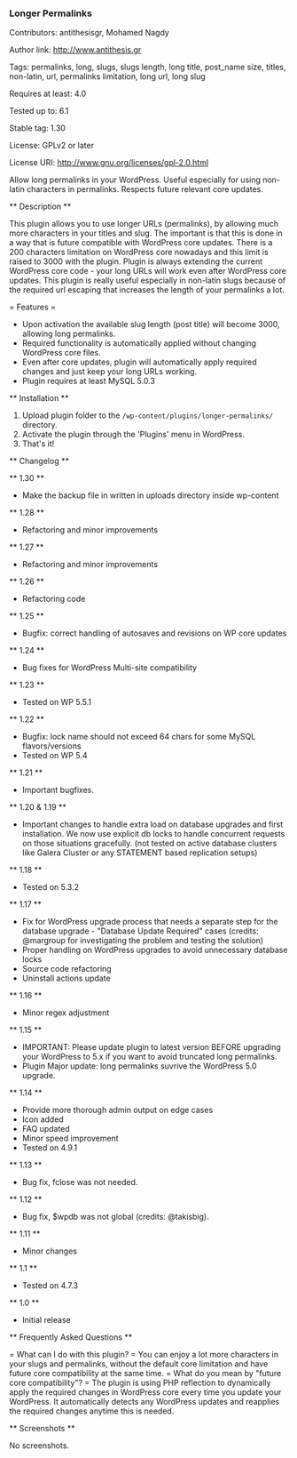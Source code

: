 ### Longer Permalinks

Contributors: antithesisgr, Mohamed Nagdy

Author link: http://www.antithesis.gr

Tags: permalinks, long, slugs, slugs length, long title, post_name size, titles, non-latin, url, permalinks limitation, long url, long slug

Requires at least: 4.0

Tested up to: 6.1

Stable tag: 1.30

License: GPLv2 or later

License URI: http://www.gnu.org/licenses/gpl-2.0.html

Allow long permalinks in your WordPress. Useful especially for using non-latin characters in permalinks. 
Respects future relevant core updates.

** Description **

This plugin allows you to use longer URLs (permalinks), by allowing much more characters in your titles and slug. The important is that this is done in a way that is future compatible with WordPress core updates.
There is a 200 characters limitation on WordPress core nowadays and this limit is raised to 3000 with the plugin.
Plugin is always extending the current WordPress core code - your long URLs will work even after WordPress core updates.
This plugin is really useful especially in non-latin slugs because of the required url escaping that increases the length of your permalinks a lot.


= Features =
- Upon activation the available slug length (post title) will become 3000, allowing long permalinks.
- Required functionality is automatically applied without changing WordPress core files.
- Even after core updates, plugin will automatically apply required changes and just keep your long URLs working.
- Plugin requires at least MySQL 5.0.3

** Installation **

1. Upload plugin folder to the `/wp-content/plugins/longer-permalinks/` directory.
2. Activate the plugin through the 'Plugins' menu in WordPress.
3. That's it!

** Changelog **

** 1.30 **
- Make the backup file in written in uploads directory inside wp-content

** 1.28 **
- Refactoring and minor improvements

** 1.27 **
- Refactoring and minor improvements

** 1.26 ** 
- Refactoring code

** 1.25 ** 
- Bugfix: correct handling of autosaves and revisions on WP core updates

** 1.24 **
- Bug fixes for WordPress Multi-site compatibility

** 1.23 **
- Tested on WP 5.5.1 

** 1.22 ** 
- Bugfix: lock name should not exceed 64 chars for some MySQL flavors/versions
- Tested on WP 5.4

** 1.21 **
- Important bugfixes.

** 1.20 & 1.19 **
- Important changes to handle extra load on database upgrades and first installation.
We now use explicit db locks to handle concurrent requests on those situations gracefully.
(not tested on active database clusters like Galera Cluster or any STATEMENT based replication setups)

** 1.18 **
- Tested on 5.3.2

** 1.17 **
- Fix for WordPress upgrade process that needs a separate step for the database upgrade - "Database Update Required" cases (credits: @margroup for investigating the problem and testing the solution)
- Proper handling on WordPress upgrades to avoid unnecessary database locks
- Source code refactoring
- Uninstall actions update

** 1.16 **
- Minor regex adjustment

** 1.15 **
- IMPORTANT: Please update plugin to latest version BEFORE upgrading your WordPress to 5.x if you want to avoid truncated long permalinks.
- Plugin Major update: long permalinks suvrive the WordPress 5.0 upgrade.

** 1.14 **
- Provide more thorough admin output on edge cases
- Icon added
- FAQ updated
- Minor speed improvement
- Tested on 4.9.1

** 1.13 **
- Bug fix, fclose was not needed.

** 1.12 **
- Bug fix, $wpdb was not global (credits: @takisbig).

** 1.11 **
- Minor changes

** 1.1 **
- Tested on 4.7.3

** 1.0 **
- Initial release


** Frequently Asked Questions **

= What can I do with this plugin? =
You can enjoy a lot more characters in your slugs and permalinks, without the default core limitation and have future core compatibility at the same time.
= What do you mean by "future core compatibility"? =
The plugin is using PHP reflection to dynamically apply the required changes in WordPress core every time you update your WordPress. It automatically detects any WordPress updates and reapplies the required changes anytime this is needed.

** Screenshots **

No screenshots.


